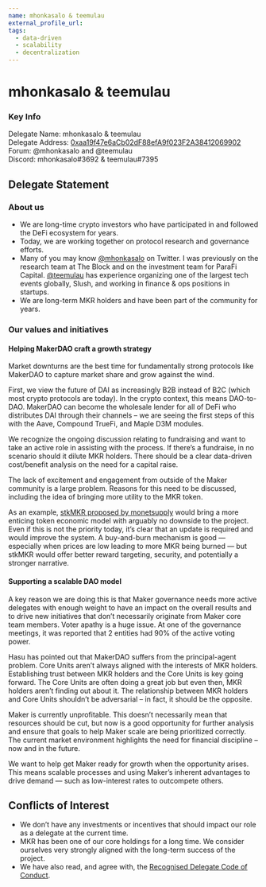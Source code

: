 ```yaml
---
name: mhonkasalo & teemulau
external_profile_url:
tags:
  - data-driven
  - scalability
  - decentralization
---
```


# mhonkasalo & teemulau

### Key Info

Delegate Name: mhonkasalo & teemulau  
Delegate Address: [0xaa19f47e6aCb02dF88efA9f023F2A38412069902](https://etherscan.io/address/0xaa19f47e6acb02df88efa9f023f2a38412069902)  
Forum: @mhonkasalo and @teemulau  
Discord: mhonkasalo#3692 & teemulau#7395  
  
## Delegate Statement

### About us

* We are long-time crypto investors who have participated in and followed the DeFi ecosystem for years.
* Today, we are working together on protocol research and governance efforts.
* Many of you may know [@mhonkasalo](https://twitter.com/mhonkasalo) on Twitter. I was previously on the research team at The Block and on the investment team for ParaFi Capital. [@teemulau](https://twitter.com/teemulau) has experience organizing one of the largest tech events globally, Slush, and working in finance & ops positions in startups.
* We are long-term MKR holders and have been part of the community for years.

### Our values and initiatives

#### Helping MakerDAO craft a growth strategy

Market downturns are the best time for fundamentally strong protocols like MakerDAO to capture market share and grow against the wind.

First, we view the future of DAI as increasingly B2B instead of B2C (which most crypto protocols are today). In the crypto context, this means DAO-to-DAO. MakerDAO can become the wholesale lender for all of DeFi who distributes DAI through their channels – we are seeing the first steps of this with the Aave, Compound TrueFi, and Maple D3M modules.

We recognize the ongoing discussion relating to fundraising and want to take an active role in assisting with the process. If there’s a fundraise, in no scenario should it dilute MKR holders. There should be a clear data-driven cost/benefit analysis on the need for a capital raise.

The lack of excitement and engagement from outside of the Maker community is a large problem. Reasons for this need to be discussed, including the idea of bringing more utility to the MKR token.

As an example, [stkMKR proposed by monetsupply](https://forum.makerdao.com/t/stkmkr-maker-staking-and-tokenomics-revision/13890?u=monet-supply) would bring a more enticing token economic model with arguably no downside to the project. Even if this is not the priority today, it’s clear that an update is required and would improve the system. A buy-and-burn mechanism is good — especially when prices are low leading to more MKR being burned — but stkMKR would offer better reward targeting, security, and potentially a stronger narrative.

#### Supporting a scalable DAO model

A key reason we are doing this is that Maker governance needs more active delegates with enough weight to have an impact on the overall results and to drive new initiatives that don’t necessarily originate from Maker core team members. Voter apathy is a huge issue. At one of the governance meetings, it was reported that 2 entities had 90% of the active voting power.

Hasu has pointed out that MakerDAO suffers from the principal-agent problem. Core Units aren’t always aligned with the interests of MKR holders. Establishing trust between MKR holders and the Core Units is key going forward. The Core Units are often doing a great job but even then, MKR holders aren’t finding out about it. The relationship between MKR holders and Core Units shouldn’t be adversarial – in fact, it should be the opposite.

Maker is currently unprofitable. This doesn’t necessarily mean that resources should be cut, but now is a good opportunity for further analysis and ensure that goals to help Maker scale are being prioritized correctly. The current market environment highlights the need for financial discipline – now and in the future.

We want to help get Maker ready for growth when the opportunity arises. This means scalable processes and using Maker’s inherent advantages to drive demand — such as low-interest rates to outcompete others.

## Conflicts of Interest

* We don’t have any investments or incentives that should impact our role as a delegate at the current time.
* MKR has been one of our core holdings for a long time. We consider ourselves very strongly aligned with the long-term success of the project.
* We have also read, and agree with, the [Recognised Delegate Code of Conduct](https://manual.makerdao.com/governance/what-is-delegation/delegates-code).
